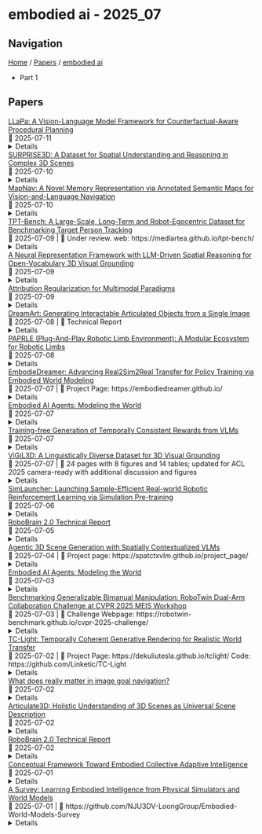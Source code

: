 # embodied ai - 2025_07

## Navigation

[Home](https://arxcompass.github.io) / [Papers](https://arxcompass.github.io/papers) / [embodied ai](https://arxcompass.github.io/papers/embodied_ai)

- Part 1

## Papers

<div class="paper-card">
    <div class="paper-title"><a href="http://arxiv.org/abs/2507.08496v1">LLaPa: A Vision-Language Model Framework for Counterfactual-Aware Procedural Planning</a></div>
    <div class="paper-meta">
      📅 2025-07-11
    </div>
    <details class="paper-abstract">
      While large language models (LLMs) have advanced procedural planning for embodied AI systems through strong reasoning abilities, the integration of multimodal inputs and counterfactual reasoning remains underexplored. To tackle these challenges, we introduce LLaPa, a vision-language model framework designed for multimodal procedural planning. LLaPa generates executable action sequences from textual task descriptions and visual environmental images using vision-language models (VLMs). Furthermore, we enhance LLaPa with two auxiliary modules to improve procedural planning. The first module, the Task-Environment Reranker (TER), leverages task-oriented segmentation to create a task-sensitive feature space, aligning textual descriptions with visual environments and emphasizing critical regions for procedural execution. The second module, the Counterfactual Activities Retriever (CAR), identifies and emphasizes potential counterfactual conditions, enhancing the model's reasoning capability in counterfactual scenarios. Extensive experiments on ActPlan-1K and ALFRED benchmarks demonstrate that LLaPa generates higher-quality plans with superior LCS and correctness, outperforming advanced models. The code and models are available https://github.com/sunshibo1234/LLaPa.
    </details>
</div>
<div class="paper-card">
    <div class="paper-title"><a href="http://arxiv.org/abs/2507.07781v1">SURPRISE3D: A Dataset for Spatial Understanding and Reasoning in Complex 3D Scenes</a></div>
    <div class="paper-meta">
      📅 2025-07-10
    </div>
    <details class="paper-abstract">
      The integration of language and 3D perception is critical for embodied AI and robotic systems to perceive, understand, and interact with the physical world. Spatial reasoning, a key capability for understanding spatial relationships between objects, remains underexplored in current 3D vision-language research. Existing datasets often mix semantic cues (e.g., object name) with spatial context, leading models to rely on superficial shortcuts rather than genuinely interpreting spatial relationships. To address this gap, we introduce S\textsc{urprise}3D, a novel dataset designed to evaluate language-guided spatial reasoning segmentation in complex 3D scenes. S\textsc{urprise}3D consists of more than 200k vision language pairs across 900+ detailed indoor scenes from ScanNet++ v2, including more than 2.8k unique object classes. The dataset contains 89k+ human-annotated spatial queries deliberately crafted without object name, thereby mitigating shortcut biases in spatial understanding. These queries comprehensively cover various spatial reasoning skills, such as relative position, narrative perspective, parametric perspective, and absolute distance reasoning. Initial benchmarks demonstrate significant challenges for current state-of-the-art expert 3D visual grounding methods and 3D-LLMs, underscoring the necessity of our dataset and the accompanying 3D Spatial Reasoning Segmentation (3D-SRS) benchmark suite. S\textsc{urprise}3D and 3D-SRS aim to facilitate advancements in spatially aware AI, paving the way for effective embodied interaction and robotic planning. The code and datasets can be found in https://github.com/liziwennba/SUPRISE.
    </details>
</div>
<div class="paper-card">
    <div class="paper-title"><a href="http://arxiv.org/abs/2502.13451v4">MapNav: A Novel Memory Representation via Annotated Semantic Maps for Vision-and-Language Navigation</a></div>
    <div class="paper-meta">
      📅 2025-07-10
    </div>
    <details class="paper-abstract">
      Vision-and-language navigation (VLN) is a key task in Embodied AI, requiring agents to navigate diverse and unseen environments while following natural language instructions. Traditional approaches rely heavily on historical observations as spatio-temporal contexts for decision making, leading to significant storage and computational overhead. In this paper, we introduce MapNav, a novel end-to-end VLN model that leverages Annotated Semantic Map (ASM) to replace historical frames. Specifically, our approach constructs a top-down semantic map at the start of each episode and update it at each timestep, allowing for precise object mapping and structured navigation information. Then, we enhance this map with explicit textual labels for key regions, transforming abstract semantics into clear navigation cues and generate our ASM. MapNav agent using the constructed ASM as input, and use the powerful end-to-end capabilities of VLM to empower VLN. Extensive experiments demonstrate that MapNav achieves state-of-the-art (SOTA) performance in both simulated and real-world environments, validating the effectiveness of our method. Moreover, we will release our ASM generation source code and dataset to ensure reproducibility, contributing valuable resources to the field. We believe that our proposed MapNav can be used as a new memory representation method in VLN, paving the way for future research in this field.
    </details>
</div>
<div class="paper-card">
    <div class="paper-title"><a href="http://arxiv.org/abs/2505.07446v2">TPT-Bench: A Large-Scale, Long-Term and Robot-Egocentric Dataset for Benchmarking Target Person Tracking</a></div>
    <div class="paper-meta">
      📅 2025-07-09
      | 💬 Under review. web: https://medlartea.github.io/tpt-bench/
    </div>
    <details class="paper-abstract">
      Tracking a target person from robot-egocentric views is crucial for developing autonomous robots that provide continuous personalized assistance or collaboration in Human-Robot Interaction (HRI) and Embodied AI. However, most existing target person tracking (TPT) benchmarks are limited to controlled laboratory environments with few distractions, clean backgrounds, and short-term occlusions. In this paper, we introduce a large-scale dataset designed for TPT in crowded and unstructured environments, demonstrated through a robot-person following task. The dataset is collected by a human pushing a sensor-equipped cart while following a target person, capturing human-like following behavior and emphasizing long-term tracking challenges, including frequent occlusions and the need for re-identification from numerous pedestrians. It includes multi-modal data streams, including odometry, 3D LiDAR, IMU, panoramic images, and RGB-D images, along with exhaustively annotated 2D bounding boxes of the target person across 48 sequences, both indoors and outdoors. Using this dataset and visual annotations, we perform extensive experiments with existing SOTA TPT methods, offering a thorough analysis of their limitations and suggesting future research directions.
    </details>
</div>
<div class="paper-card">
    <div class="paper-title"><a href="http://arxiv.org/abs/2507.06719v1">A Neural Representation Framework with LLM-Driven Spatial Reasoning for Open-Vocabulary 3D Visual Grounding</a></div>
    <div class="paper-meta">
      📅 2025-07-09
    </div>
    <details class="paper-abstract">
      Open-vocabulary 3D visual grounding aims to localize target objects based on free-form language queries, which is crucial for embodied AI applications such as autonomous navigation, robotics, and augmented reality. Learning 3D language fields through neural representations enables accurate understanding of 3D scenes from limited viewpoints and facilitates the localization of target objects in complex environments. However, existing language field methods struggle to accurately localize instances using spatial relations in language queries, such as ``the book on the chair.'' This limitation mainly arises from inadequate reasoning about spatial relations in both language queries and 3D scenes. In this work, we propose SpatialReasoner, a novel neural representation-based framework with large language model (LLM)-driven spatial reasoning that constructs a visual properties-enhanced hierarchical feature field for open-vocabulary 3D visual grounding. To enable spatial reasoning in language queries, SpatialReasoner fine-tunes an LLM to capture spatial relations and explicitly infer instructions for the target, anchor, and spatial relation. To enable spatial reasoning in 3D scenes, SpatialReasoner incorporates visual properties (opacity and color) to construct a hierarchical feature field. This field represents language and instance features using distilled CLIP features and masks extracted via the Segment Anything Model (SAM). The field is then queried using the inferred instructions in a hierarchical manner to localize the target 3D instance based on the spatial relation in the language query. Extensive experiments show that our framework can be seamlessly integrated into different neural representations, outperforming baseline models in 3D visual grounding while empowering their spatial reasoning capability.
    </details>
</div>
<div class="paper-card">
    <div class="paper-title"><a href="http://arxiv.org/abs/2404.02359v2">Attribution Regularization for Multimodal Paradigms</a></div>
    <div class="paper-meta">
      📅 2025-07-09
    </div>
    <details class="paper-abstract">
      Multimodal machine learning has gained significant attention in recent years due to its potential for integrating information from multiple modalities to enhance learning and decision-making processes. However, it is commonly observed that unimodal models outperform multimodal models, despite the latter having access to richer information. Additionally, the influence of a single modality often dominates the decision-making process, resulting in suboptimal performance. This research project aims to address these challenges by proposing a novel regularization term that encourages multimodal models to effectively utilize information from all modalities when making decisions. The focus of this project lies in the video-audio domain, although the proposed regularization technique holds promise for broader applications in embodied AI research, where multiple modalities are involved. By leveraging this regularization term, the proposed approach aims to mitigate the issue of unimodal dominance and improve the performance of multimodal machine learning systems. Through extensive experimentation and evaluation, the effectiveness and generalizability of the proposed technique will be assessed. The findings of this research project have the potential to significantly contribute to the advancement of multimodal machine learning and facilitate its application in various domains, including multimedia analysis, human-computer interaction, and embodied AI research.
    </details>
</div>
<div class="paper-card">
    <div class="paper-title"><a href="http://arxiv.org/abs/2507.05763v1">DreamArt: Generating Interactable Articulated Objects from a Single Image</a></div>
    <div class="paper-meta">
      📅 2025-07-08
      | 💬 Technical Report
    </div>
    <details class="paper-abstract">
      Generating articulated objects, such as laptops and microwaves, is a crucial yet challenging task with extensive applications in Embodied AI and AR/VR. Current image-to-3D methods primarily focus on surface geometry and texture, neglecting part decomposition and articulation modeling. Meanwhile, neural reconstruction approaches (e.g., NeRF or Gaussian Splatting) rely on dense multi-view or interaction data, limiting their scalability. In this paper, we introduce DreamArt, a novel framework for generating high-fidelity, interactable articulated assets from single-view images. DreamArt employs a three-stage pipeline: firstly, it reconstructs part-segmented and complete 3D object meshes through a combination of image-to-3D generation, mask-prompted 3D segmentation, and part amodal completion. Second, we fine-tune a video diffusion model to capture part-level articulation priors, leveraging movable part masks as prompt and amodal images to mitigate ambiguities caused by occlusion. Finally, DreamArt optimizes the articulation motion, represented by a dual quaternion, and conducts global texture refinement and repainting to ensure coherent, high-quality textures across all parts. Experimental results demonstrate that DreamArt effectively generates high-quality articulated objects, possessing accurate part shape, high appearance fidelity, and plausible articulation, thereby providing a scalable solution for articulated asset generation. Our project page is available at https://dream-art-0.github.io/DreamArt/.
    </details>
</div>
<div class="paper-card">
    <div class="paper-title"><a href="http://arxiv.org/abs/2507.05555v1">PAPRLE (Plug-And-Play Robotic Limb Environment): A Modular Ecosystem for Robotic Limbs</a></div>
    <div class="paper-meta">
      📅 2025-07-08
    </div>
    <details class="paper-abstract">
      We introduce PAPRLE (Plug-And-Play Robotic Limb Environment), a modular ecosystem that enables flexible placement and control of robotic limbs. With PAPRLE, a user can change the arrangement of the robotic limbs, and control them using a variety of input devices, including puppeteers, gaming controllers, and VR-based interfaces. This versatility supports a wide range of teleoperation scenarios and promotes adaptability to different task requirements. To further enhance configurability, we introduce a pluggable puppeteer device that can be easily mounted and adapted to match the target robot configurations. PAPRLE supports bilateral teleoperation through these puppeteer devices, agnostic to the type or configuration of the follower robot. By supporting both joint-space and task-space control, the system provides real-time force feedback, improving user fidelity and physical interaction awareness. The modular design of PAPRLE facilitates novel spatial arrangements of the limbs and enables scalable data collection, thereby advancing research in embodied AI and learning-based control. We validate PAPRLE in various real-world settings, demonstrating its versatility across diverse combinations of leader devices and follower robots. The system will be released as open source, including both hardware and software components, to support broader adoption and community-driven extension. Additional resources and demonstrations are available at the project website: https://uiuckimlab.github.io/paprle-pages
    </details>
</div>
<div class="paper-card">
    <div class="paper-title"><a href="http://arxiv.org/abs/2507.05198v1">EmbodieDreamer: Advancing Real2Sim2Real Transfer for Policy Training via Embodied World Modeling</a></div>
    <div class="paper-meta">
      📅 2025-07-07
      | 💬 Project Page: https://embodiedreamer.github.io/
    </div>
    <details class="paper-abstract">
      The rapid advancement of Embodied AI has led to an increasing demand for large-scale, high-quality real-world data. However, collecting such embodied data remains costly and inefficient. As a result, simulation environments have become a crucial surrogate for training robot policies. Yet, the significant Real2Sim2Real gap remains a critical bottleneck, particularly in terms of physical dynamics and visual appearance. To address this challenge, we propose EmbodieDreamer, a novel framework that reduces the Real2Sim2Real gap from both the physics and appearance perspectives. Specifically, we propose PhysAligner, a differentiable physics module designed to reduce the Real2Sim physical gap. It jointly optimizes robot-specific parameters such as control gains and friction coefficients to better align simulated dynamics with real-world observations. In addition, we introduce VisAligner, which incorporates a conditional video diffusion model to bridge the Sim2Real appearance gap by translating low-fidelity simulated renderings into photorealistic videos conditioned on simulation states, enabling high-fidelity visual transfer. Extensive experiments validate the effectiveness of EmbodieDreamer. The proposed PhysAligner reduces physical parameter estimation error by 3.74% compared to simulated annealing methods while improving optimization speed by 89.91\%. Moreover, training robot policies in the generated photorealistic environment leads to a 29.17% improvement in the average task success rate across real-world tasks after reinforcement learning. Code, model and data will be publicly available.
    </details>
</div>
<div class="paper-card">
    <div class="paper-title"><a href="http://arxiv.org/abs/2506.22355v3">Embodied AI Agents: Modeling the World</a></div>
    <div class="paper-meta">
      📅 2025-07-07
    </div>
    <details class="paper-abstract">
      This paper describes our research on AI agents embodied in visual, virtual or physical forms, enabling them to interact with both users and their environments. These agents, which include virtual avatars, wearable devices, and robots, are designed to perceive, learn and act within their surroundings, which makes them more similar to how humans learn and interact with the environments as compared to disembodied agents. We propose that the development of world models is central to reasoning and planning of embodied AI agents, allowing these agents to understand and predict their environment, to understand user intentions and social contexts, thereby enhancing their ability to perform complex tasks autonomously. World modeling encompasses the integration of multimodal perception, planning through reasoning for action and control, and memory to create a comprehensive understanding of the physical world. Beyond the physical world, we also propose to learn the mental world model of users to enable better human-agent collaboration.
    </details>
</div>
<div class="paper-card">
    <div class="paper-title"><a href="http://arxiv.org/abs/2507.04789v1">Training-free Generation of Temporally Consistent Rewards from VLMs</a></div>
    <div class="paper-meta">
      📅 2025-07-07
    </div>
    <details class="paper-abstract">
      Recent advances in vision-language models (VLMs) have significantly improved performance in embodied tasks such as goal decomposition and visual comprehension. However, providing accurate rewards for robotic manipulation without fine-tuning VLMs remains challenging due to the absence of domain-specific robotic knowledge in pre-trained datasets and high computational costs that hinder real-time applicability. To address this, we propose $\mathrm{T}^2$-VLM, a novel training-free, temporally consistent framework that generates accurate rewards through tracking the status changes in VLM-derived subgoals. Specifically, our method first queries the VLM to establish spatially aware subgoals and an initial completion estimate before each round of interaction. We then employ a Bayesian tracking algorithm to update the goal completion status dynamically, using subgoal hidden states to generate structured rewards for reinforcement learning (RL) agents. This approach enhances long-horizon decision-making and improves failure recovery capabilities with RL. Extensive experiments indicate that $\mathrm{T}^2$-VLM achieves state-of-the-art performance in two robot manipulation benchmarks, demonstrating superior reward accuracy with reduced computation consumption. We believe our approach not only advances reward generation techniques but also contributes to the broader field of embodied AI. Project website: https://t2-vlm.github.io/.
    </details>
</div>
<div class="paper-card">
    <div class="paper-title"><a href="http://arxiv.org/abs/2501.01366v2">ViGiL3D: A Linguistically Diverse Dataset for 3D Visual Grounding</a></div>
    <div class="paper-meta">
      📅 2025-07-07
      | 💬 24 pages with 8 figures and 14 tables; updated for ACL 2025 camera-ready with additional discussion and figures
    </div>
    <details class="paper-abstract">
      3D visual grounding (3DVG) involves localizing entities in a 3D scene referred to by natural language text. Such models are useful for embodied AI and scene retrieval applications, which involve searching for objects or patterns using natural language descriptions. While recent works have focused on LLM-based scaling of 3DVG datasets, these datasets do not capture the full range of potential prompts which could be specified in the English language. To ensure that we are scaling up and testing against a useful and representative set of prompts, we propose a framework for linguistically analyzing 3DVG prompts and introduce Visual Grounding with Diverse Language in 3D (ViGiL3D), a diagnostic dataset for evaluating visual grounding methods against a diverse set of language patterns. We evaluate existing open-vocabulary 3DVG methods to demonstrate that these methods are not yet proficient in understanding and identifying the targets of more challenging, out-of-distribution prompts, toward real-world applications.
    </details>
</div>
<div class="paper-card">
    <div class="paper-title"><a href="http://arxiv.org/abs/2507.04452v1">SimLauncher: Launching Sample-Efficient Real-world Robotic Reinforcement Learning via Simulation Pre-training</a></div>
    <div class="paper-meta">
      📅 2025-07-06
    </div>
    <details class="paper-abstract">
      Autonomous learning of dexterous, long-horizon robotic skills has been a longstanding pursuit of embodied AI. Recent advances in robotic reinforcement learning (RL) have demonstrated remarkable performance and robustness in real-world visuomotor control tasks. However, applying RL in the real world faces challenges such as low sample efficiency, slow exploration, and significant reliance on human intervention. In contrast, simulators offer a safe and efficient environment for extensive exploration and data collection, while the visual sim-to-real gap, often a limiting factor, can be mitigated using real-to-sim techniques. Building on these, we propose SimLauncher, a novel framework that combines the strengths of real-world RL and real-to-sim-to-real approaches to overcome these challenges. Specifically, we first pre-train a visuomotor policy in the digital twin simulation environment, which then benefits real-world RL in two ways: (1) bootstrapping target values using extensive simulated demonstrations and real-world demonstrations derived from pre-trained policy rollouts, and (2) Incorporating action proposals from the pre-trained policy for better exploration. We conduct comprehensive experiments across multi-stage, contact-rich, and dexterous hand manipulation tasks. Compared to prior real-world RL approaches, SimLauncher significantly improves sample efficiency and achieves near-perfect success rates. We hope this work serves as a proof of concept and inspires further research on leveraging large-scale simulation pre-training to benefit real-world robotic RL.
    </details>
</div>
<div class="paper-card">
    <div class="paper-title"><a href="http://arxiv.org/abs/2507.02029v2">RoboBrain 2.0 Technical Report</a></div>
    <div class="paper-meta">
      📅 2025-07-05
    </div>
    <details class="paper-abstract">
      We introduce RoboBrain 2.0, our latest generation of embodied vision-language foundation models, designed to unify perception, reasoning, and planning for complex embodied tasks in physical environments. It comes in two variants: a lightweight 7B model and a full-scale 32B model, featuring a heterogeneous architecture with a vision encoder and a language model. Despite its compact size, RoboBrain 2.0 achieves strong performance across a wide spectrum of embodied reasoning tasks. On both spatial and temporal benchmarks, the 32B variant achieves leading results, surpassing prior open-source and proprietary models. In particular, it supports key real-world embodied AI capabilities, including spatial understanding (e.g., affordance prediction, spatial referring, trajectory forecasting) and temporal decision-making (e.g., closed-loop interaction, multi-agent long-horizon planning, and scene graph updating). This report details the model architecture, data construction, multi-stage training strategies, infrastructure and practical applications. We hope RoboBrain 2.0 advances embodied AI research and serves as a practical step toward building generalist embodied agents. The code, checkpoint and benchmark are available at https://superrobobrain.github.io.
    </details>
</div>
<div class="paper-card">
    <div class="paper-title"><a href="http://arxiv.org/abs/2505.20129v3">Agentic 3D Scene Generation with Spatially Contextualized VLMs</a></div>
    <div class="paper-meta">
      📅 2025-07-04
      | 💬 Project page: https://spatctxvlm.github.io/project_page/
    </div>
    <details class="paper-abstract">
      Despite recent advances in multimodal content generation enabled by vision-language models (VLMs), their ability to reason about and generate structured 3D scenes remains largely underexplored. This limitation constrains their utility in spatially grounded tasks such as embodied AI, immersive simulations, and interactive 3D applications. We introduce a new paradigm that enables VLMs to generate, understand, and edit complex 3D environments by injecting a continually evolving spatial context. Constructed from multimodal input, this context consists of three components: a scene portrait that provides a high-level semantic blueprint, a semantically labeled point cloud capturing object-level geometry, and a scene hypergraph that encodes rich spatial relationships, including unary, binary, and higher-order constraints. Together, these components provide the VLM with a structured, geometry-aware working memory that integrates its inherent multimodal reasoning capabilities with structured 3D understanding for effective spatial reasoning. Building on this foundation, we develop an agentic 3D scene generation pipeline in which the VLM iteratively reads from and updates the spatial context. The pipeline features high-quality asset generation with geometric restoration, environment setup with automatic verification, and ergonomic adjustment guided by the scene hypergraph. Experiments show that our framework can handle diverse and challenging inputs, achieving a level of generalization not observed in prior work. Further results demonstrate that injecting spatial context enables VLMs to perform downstream tasks such as interactive scene editing and path planning, suggesting strong potential for spatially intelligent systems in computer graphics, 3D vision, and embodied applications. Project page: https://spatctxvlm.github.io/project_page/.
    </details>
</div>
<div class="paper-card">
    <div class="paper-title"><a href="http://arxiv.org/abs/2506.22355v2">Embodied AI Agents: Modeling the World</a></div>
    <div class="paper-meta">
      📅 2025-07-03
    </div>
    <details class="paper-abstract">
      This paper describes our research on AI agents embodied in visual, virtual or physical forms, enabling them to interact with both users and their environments. These agents, which include virtual avatars, wearable devices, and robots, are designed to perceive, learn and act within their surroundings, which makes them more similar to how humans learn and interact with the environments as compared to disembodied agents. We propose that the development of world models is central to reasoning and planning of embodied AI agents, allowing these agents to understand and predict their environment, to understand user intentions and social contexts, thereby enhancing their ability to perform complex tasks autonomously. World modeling encompasses the integration of multimodal perception, planning through reasoning for action and control, and memory to create a comprehensive understanding of the physical world. Beyond the physical world, we also propose to learn the mental world model of users to enable better human-agent collaboration.
    </details>
</div>
<div class="paper-card">
    <div class="paper-title"><a href="http://arxiv.org/abs/2506.23351v2">Benchmarking Generalizable Bimanual Manipulation: RoboTwin Dual-Arm Collaboration Challenge at CVPR 2025 MEIS Workshop</a></div>
    <div class="paper-meta">
      📅 2025-07-03
      | 💬 Challenge Webpage: https://robotwin-benchmark.github.io/cvpr-2025-challenge/
    </div>
    <details class="paper-abstract">
      Embodied Artificial Intelligence (Embodied AI) is an emerging frontier in robotics, driven by the need for autonomous systems that can perceive, reason, and act in complex physical environments. While single-arm systems have shown strong task performance, collaborative dual-arm systems are essential for handling more intricate tasks involving rigid, deformable, and tactile-sensitive objects. To advance this goal, we launched the RoboTwin Dual-Arm Collaboration Challenge at the 2nd MEIS Workshop, CVPR 2025. Built on the RoboTwin Simulation platform (1.0 and 2.0) and the AgileX COBOT-Magic Robot platform, the competition consisted of three stages: Simulation Round 1, Simulation Round 2, and a final Real-World Round. Participants totally tackled 17 dual-arm manipulation tasks, covering rigid, deformable, and tactile-based scenarios. The challenge attracted 64 global teams and over 400 participants, producing top-performing solutions like SEM and AnchorDP3 and generating valuable insights into generalizable bimanual policy learning. This report outlines the competition setup, task design, evaluation methodology, key findings and future direction, aiming to support future research on robust and generalizable bimanual manipulation policies. The Challenge Webpage is available at https://robotwin-benchmark.github.io/cvpr-2025-challenge/.
    </details>
</div>
<div class="paper-card">
    <div class="paper-title"><a href="http://arxiv.org/abs/2506.18904v2">TC-Light: Temporally Coherent Generative Rendering for Realistic World Transfer</a></div>
    <div class="paper-meta">
      📅 2025-07-02
      | 💬 Project Page: https://dekuliutesla.github.io/tclight/ Code: https://github.com/Linketic/TC-Light
    </div>
    <details class="paper-abstract">
      Illumination and texture editing are critical dimensions for world-to-world transfer, which is valuable for applications including sim2real and real2real visual data scaling up for embodied AI. Existing techniques generatively re-render the input video to realize the transfer, such as video relighting models and conditioned world generation models. Nevertheless, these models are predominantly limited to the domain of training data (e.g., portrait) or fall into the bottleneck of temporal consistency and computation efficiency, especially when the input video involves complex dynamics and long durations. In this paper, we propose TC-Light, a novel generative renderer to overcome these problems. Starting from the video preliminarily relighted by an inflated video relighting model, it optimizes appearance embedding in the first stage to align global illumination. Then it optimizes the proposed canonical video representation, i.e., Unique Video Tensor (UVT), to align fine-grained texture and lighting in the second stage. To comprehensively evaluate performance, we also establish a long and highly dynamic video benchmark. Extensive experiments show that our method enables physically plausible re-rendering results with superior temporal coherence and low computation cost. The code and video demos are available at https://dekuliutesla.github.io/tclight/.
    </details>
</div>
<div class="paper-card">
    <div class="paper-title"><a href="http://arxiv.org/abs/2507.01667v1">What does really matter in image goal navigation?</a></div>
    <div class="paper-meta">
      📅 2025-07-02
    </div>
    <details class="paper-abstract">
      Image goal navigation requires two different skills: firstly, core navigation skills, including the detection of free space and obstacles, and taking decisions based on an internal representation; and secondly, computing directional information by comparing visual observations to the goal image. Current state-of-the-art methods either rely on dedicated image-matching, or pre-training of computer vision modules on relative pose estimation. In this paper, we study whether this task can be efficiently solved with end-to-end training of full agents with RL, as has been claimed by recent work. A positive answer would have impact beyond Embodied AI and allow training of relative pose estimation from reward for navigation alone. In a large study we investigate the effect of architectural choices like late fusion, channel stacking, space-to-depth projections and cross-attention, and their role in the emergence of relative pose estimators from navigation training. We show that the success of recent methods is influenced up to a certain extent by simulator settings, leading to shortcuts in simulation. However, we also show that these capabilities can be transferred to more realistic setting, up to some extend. We also find evidence for correlations between navigation performance and probed (emerging) relative pose estimation performance, an important sub skill.
    </details>
</div>
<div class="paper-card">
    <div class="paper-title"><a href="http://arxiv.org/abs/2412.01398v2">Articulate3D: Holistic Understanding of 3D Scenes as Universal Scene Description</a></div>
    <div class="paper-meta">
      📅 2025-07-02
    </div>
    <details class="paper-abstract">
      3D scene understanding is a long-standing challenge in computer vision and a key component in enabling mixed reality, wearable computing, and embodied AI. Providing a solution to these applications requires a multifaceted approach that covers scene-centric, object-centric, as well as interaction-centric capabilities. While there exist numerous datasets and algorithms approaching the former two problems, the task of understanding interactable and articulated objects is underrepresented and only partly covered in the research field. In this work, we address this shortcoming by introducing: (1) Articulate3D, an expertly curated 3D dataset featuring high-quality manual annotations on 280 indoor scenes. Articulate3D provides 8 types of annotations for articulated objects, covering parts and detailed motion information, all stored in a standardized scene representation format designed for scalable 3D content creation, exchange and seamless integration into simulation environments. (2) USDNet, a novel unified framework capable of simultaneously predicting part segmentation along with a full specification of motion attributes for articulated objects. We evaluate USDNet on Articulate3D as well as two existing datasets, demonstrating the advantage of our unified dense prediction approach. Furthermore, we highlight the value of Articulate3D through cross-dataset and cross-domain evaluations and showcase its applicability in downstream tasks such as scene editing through LLM prompting and robotic policy training for articulated object manipulation. We provide open access to our dataset, benchmark, and method's source code.
    </details>
</div>
<div class="paper-card">
    <div class="paper-title"><a href="http://arxiv.org/abs/2507.02029v1">RoboBrain 2.0 Technical Report</a></div>
    <div class="paper-meta">
      📅 2025-07-02
    </div>
    <details class="paper-abstract">
      We introduce RoboBrain 2.0, our latest generation of embodied vision-language foundation models, designed to unify perception, reasoning, and planning for complex embodied tasks in physical environments. It comes in two variants: a lightweight 7B model and a full-scale 32B model, featuring a heterogeneous architecture with a vision encoder and a language model. Despite its compact size, RoboBrain 2.0 achieves strong performance across a wide spectrum of embodied reasoning tasks. On both spatial and temporal benchmarks, the 32B variant achieves leading results, surpassing prior open-source and proprietary models. In particular, it supports key real-world embodied AI capabilities, including spatial understanding (e.g., affordance prediction, spatial referring, trajectory forecasting) and temporal decision-making (e.g., closed-loop interaction, multi-agent long-horizon planning, and scene graph updating). This report details the model architecture, data construction, multi-stage training strategies, infrastructure and practical applications. We hope RoboBrain 2.0 advances embodied AI research and serves as a practical step toward building generalist embodied agents. The code, checkpoint and benchmark are available at https://superrobobrain.github.io.
    </details>
</div>
<div class="paper-card">
    <div class="paper-title"><a href="http://arxiv.org/abs/2505.23153v2">Conceptual Framework Toward Embodied Collective Adaptive Intelligence</a></div>
    <div class="paper-meta">
      📅 2025-07-01
    </div>
    <details class="paper-abstract">
      Collective Adaptive Intelligence (CAI) represent a transformative approach in embodied AI, wherein numerous autonomous agents collaborate, adapt, and self-organize to navigate complex, dynamic environments. By enabling systems to reconfigure themselves in response to unforeseen challenges, CAI facilitate robust performance in real-world scenarios. This article introduces a conceptual framework for designing and analyzing CAI. It delineates key attributes including task generalization, resilience, scalability, and self-assembly, aiming to bridge theoretical foundations with practical methodologies for engineering adaptive, emergent intelligence. By providing a structured foundation for understanding and implementing CAI, this work seeks to guide researchers and practitioners in developing more resilient, scalable, and adaptable AI systems across various domains.
    </details>
</div>
<div class="paper-card">
    <div class="paper-title"><a href="http://arxiv.org/abs/2507.00917v1">A Survey: Learning Embodied Intelligence from Physical Simulators and World Models</a></div>
    <div class="paper-meta">
      📅 2025-07-01
      | 💬 https://github.com/NJU3DV-LoongGroup/Embodied-World-Models-Survey
    </div>
    <details class="paper-abstract">
      The pursuit of artificial general intelligence (AGI) has placed embodied intelligence at the forefront of robotics research. Embodied intelligence focuses on agents capable of perceiving, reasoning, and acting within the physical world. Achieving robust embodied intelligence requires not only advanced perception and control, but also the ability to ground abstract cognition in real-world interactions. Two foundational technologies, physical simulators and world models, have emerged as critical enablers in this quest. Physical simulators provide controlled, high-fidelity environments for training and evaluating robotic agents, allowing safe and efficient development of complex behaviors. In contrast, world models empower robots with internal representations of their surroundings, enabling predictive planning and adaptive decision-making beyond direct sensory input. This survey systematically reviews recent advances in learning embodied AI through the integration of physical simulators and world models. We analyze their complementary roles in enhancing autonomy, adaptability, and generalization in intelligent robots, and discuss the interplay between external simulation and internal modeling in bridging the gap between simulated training and real-world deployment. By synthesizing current progress and identifying open challenges, this survey aims to provide a comprehensive perspective on the path toward more capable and generalizable embodied AI systems. We also maintain an active repository that contains up-to-date literature and open-source projects at https://github.com/NJU3DV-LoongGroup/Embodied-World-Models-Survey.
    </details>
</div>
